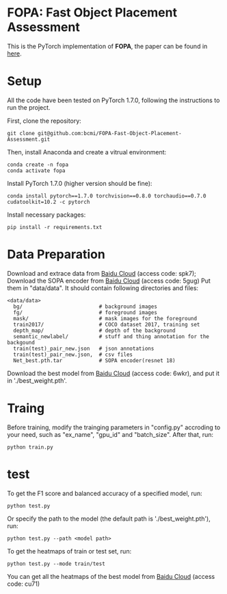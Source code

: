 **FOPA: Fast Object Placement Assessment**
=====
This is the PyTorch implementation of **FOPA**, the paper can be found in [here](https://arxiv.org/pdf/2205.14280.pdf). 

# Setup
All the code have been tested on PyTorch 1.7.0, following the instructions to run the project.

First, clone the repository:
```
git clone git@github.com:bcmi/FOPA-Fast-Object-Placement-Assessment.git
```
Then, install Anaconda and create a vitrual environment:
```
conda create -n fopa
conda activate fopa
```
Install PyTorch 1.7.0 (higher version should be fine):
```
conda install pytorch==1.7.0 torchvision==0.8.0 torchaudio==0.7.0 cudatoolkit=10.2 -c pytorch
```
Install necessary packages:
```
pip install -r requirements.txt
```
# Data Preparation
Download and extrace data from [Baidu Cloud](https://pan.baidu.com/s/18FfLt7NCuL4BRhpsDIikBA?pwd=spk7) (access code: spk7); 
Download the SOPA encoder from [Baidu Cloud](https://pan.baidu.com/s/1wHMyVq6XjjxzZZC9JXwLJQ ) (access code: 5gug)
Put them in "data/data". It should contain following directories and files:
```
<data/data>
  bg/                         # background images
  fg/                         # foreground images
  mask/                       # mask images for the foreground
  train2017/                  # COCO dataset 2017, training set
  depth_map/                  # depth of the background 
  semantic_newlabel/          # stuff and thing annotation for the backgound
  train(test)_pair_new.json   # json annotations 
  train(test)_pair_new.json,  # csv files
  Net_best.pth.tar            # SOPA encoder(resnet 18)
```

Download the best model from [Baidu Cloud](https://pan.baidu.com/s/10gvUPCHA_USIoZYw4w9zwA) (access code: 6wkr), and put it in './best_weight.pth'.
# Traing
Before training, modify the trainging parameters in "config.py" accroding to your need, such as "ex_name", "gpu_id" and "batch_size". 
After that, run:
```
python train.py
```

# test
To get the F1 score and balanced accuracy of a specified model, run:
```
python test.py 
```
Or specify the path to the model (the default path is './best_weight.pth'), run:
```
python test.py --path <model path>
```

To get the heatmaps of train or test set, run:
```
python test.py --mode train/test
```
You can get all the heatmaps of the best model from [Baidu Cloud](https://pan.baidu.com/s/1MwxLi-d4qZopZUrw3U5ksg) (access code: cu71)
